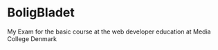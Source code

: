 # BoligBladet
 My Exam for the basic course at the web developer education at Media College Denmark
